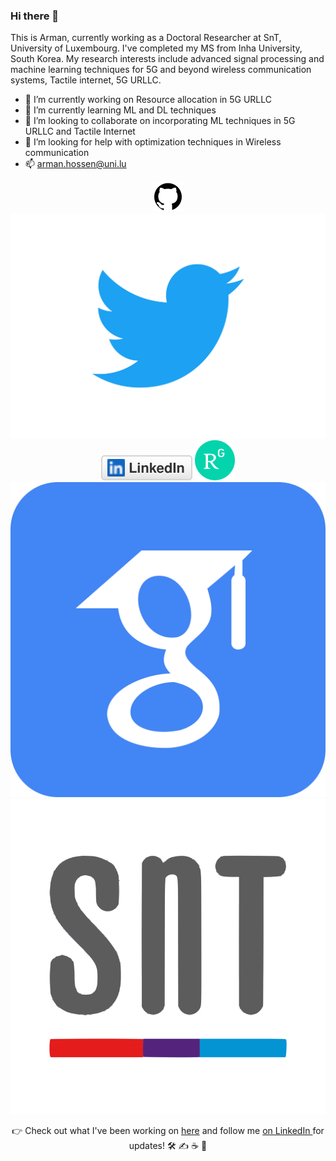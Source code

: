 ### Hi there 👋

This is Arman, currently working as a Doctoral Researcher at SnT, University of Luxembourg. I've completed my MS from Inha University, South Korea. My research interests include advanced signal processing and machine learning techniques for 5G and beyond wireless communication systems, Tactile internet, 5G URLLC.

- 🔭 I’m currently working on Resource allocation in 5G URLLC </br>
- 🌱 I’m currently learning ML and DL techniques </br>
- 👯 I’m looking to collaborate on incorporating ML techniques in 5G URLLC and Tactile Internet </br>
- 🤔 I’m looking for help with optimization techniques in Wireless communication </br>
- 📫 arman.hossen@uni.lu </br>

<p align="center">
	<a href="https://github.com/armanruet"><img src="github.svg" alt="GitHub"></a>
	<a href="https://twitter.com/arman_5227"><img src="twitter.svg" alt="Twitter"></a>
	<a href="https://www.linkedin.com/in/armanruet/"><img src="linkedin.svg" alt="LinkedIn"></a>
	<a href="https://www.researchgate.net/profile/Md-Arman-Hossen"><img src="ResearchGate.svg" alt="ResearchGate"></a>
	<a href="https://scholar.google.com/citations?user=LN-2sIoAAAAJ&hl=en"><img src="citations.svg" alt="Citations"></a>
	<a href="https://wwwfr.uni.lu/snt/people/arman_hossen"><img src="SnT.svg" alt="SnT"></a>
</p>

<p align="center">👉 Check out what I've been working on 
	<a href="https://github.com/armanruet">here</a> and follow me <a href="https://www.linkedin.com/in/armanruet/">on LinkedIn </a> for updates! 🛠️ ✍️ ☕ 🚀
</p>

